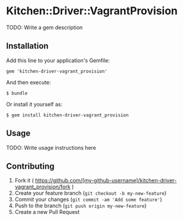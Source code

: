 # Kitchen::Driver::VagrantProvision

TODO: Write a gem description

## Installation

Add this line to your application's Gemfile:

    gem 'kitchen-driver-vagrant_provision'

And then execute:

    $ bundle

Or install it yourself as:

    $ gem install kitchen-driver-vagrant_provision

## Usage

TODO: Write usage instructions here

## Contributing

1. Fork it ( https://github.com/[my-github-username]/kitchen-driver-vagrant_provision/fork )
2. Create your feature branch (`git checkout -b my-new-feature`)
3. Commit your changes (`git commit -am 'Add some feature'`)
4. Push to the branch (`git push origin my-new-feature`)
5. Create a new Pull Request
